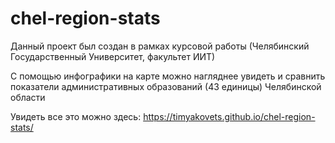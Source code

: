 # chel-region-stats

Данный проект был создан в рамках курсовой работы (Челябинский Государственный Университет, факультет ИИТ)

С помощью инфографики на карте можно нагляднее увидеть и сравнить показатели административных образований (43 единицы) Челябинской области

Увидеть все это можно здесь: https://timyakovets.github.io/chel-region-stats/
